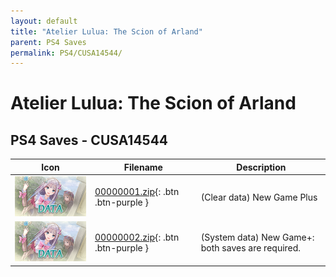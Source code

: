 ```yaml
---
layout: default
title: "Atelier Lulua: The Scion of Arland"
parent: PS4 Saves
permalink: PS4/CUSA14544/
---
```

# Atelier Lulua: The Scion of Arland

## PS4 Saves - CUSA14544

| Icon | Filename | Description |
|------|----------|-------------|
| ![Atelier Lulua: The Scion of Arland](icon0.png) | [00000001.zip](00000001.zip){: .btn .btn-purple } | (Clear data) New Game Plus |
| ![Atelier Lulua: The Scion of Arland](icon0.png) | [00000002.zip](00000002.zip){: .btn .btn-purple } | (System data) New Game+: both saves are required. |

